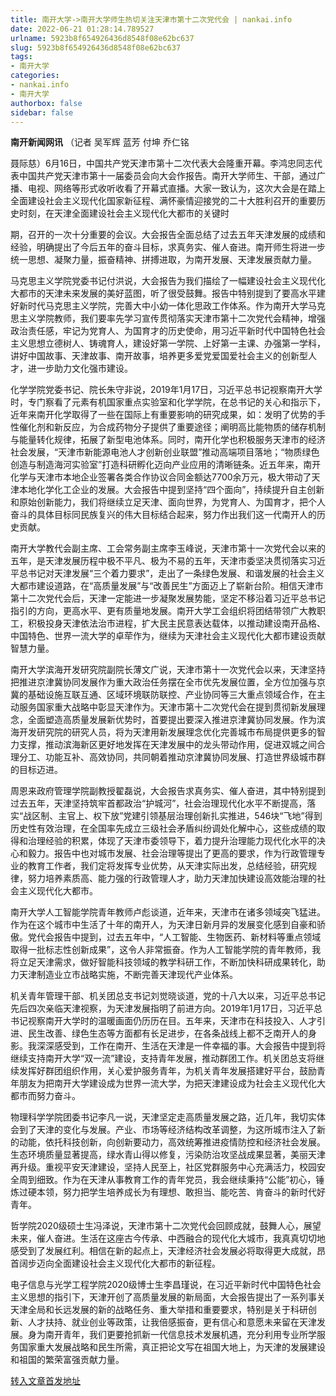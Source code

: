 ```yaml
---
title: 南开大学->南开大学师生热切关注天津市第十二次党代会 | nankai.info
date: 2022-06-21 01:28:14.789527
urlname: 5923b8f654926436d8548f08e62bc637
slug: 5923b8f654926436d8548f08e62bc637
tags: 
- 南开大学
categories:
- nankai.info
- 南开大学
authorbox: false
sidebar: false
---
```

**南开新闻网讯** （记者 吴军辉 蓝芳 付坤 乔仁铭

聂际慈）6月16日，中国共产党天津市第十二次代表大会隆重开幕。李鸿忠同志代表中国共产党天津市第十一届委员会向大会作报告。南开大学师生、干部，通过广播、电视、网络等形式收听收看了开幕式直播。大家一致认为，这次大会是在踏上全面建设社会主义现代化国家新征程、满怀豪情迎接党的二十大胜利召开的重要历史时刻，在天津全面建设社会主义现代化大都市的关键时
<!--more-->
期，召开的一次十分重要的会议。大会报告全面总结了过去五年天津发展的成绩和经验，明确提出了今后五年的奋斗目标，求真务实、催人奋进。南开师生将进一步统一思想、凝聚力量，振奋精神、拼搏进取，为南开发展、天津发展贡献力量。

马克思主义学院党委书记付洪说，大会报告为我们描绘了一幅建设社会主义现代化大都市的天津未来发展的美好蓝图，听了很受鼓舞。报告中特别提到了要高水平建好新时代马克思主义学院，完善大中小幼一体化思政工作体系。作为南开大学马克思主义学院教师，我们要率先学习宣传贯彻落实天津市第十二次党代会精神，增强政治责任感，牢记为党育人、为国育才的历史使命，用习近平新时代中国特色社会主义思想立德树人、铸魂育人，建设好第一学院、上好第一主课、办强第一学科，讲好中国故事、天津故事、南开故事，培养更多爱党爱国爱社会主义的创新型人才，进一步助力文化强市建设。

化学学院党委书记、院长朱守非说，2019年1月17日，习近平总书记视察南开大学时，专门察看了元素有机国家重点实验室和化学学院，在总书记的关心和指示下，近年来南开化学取得了一些在国际上有重要影响的研究成果，如：发明了优势的手性催化剂和新反应，为合成药物分子提供了重要途径；阐明高比能物质的储存机制与能量转化规律，拓展了新型电池体系。同时，南开化学也积极服务天津市的经济社会发展，“天津市新能源电池人才创新创业联盟”推动高端项目落地；“物质绿色创造与制造海河实验室”打造科研孵化迈向产业应用的清晰链条。近五年来，南开化学与天津市本地企业签署各类合作协议合同金额达7700余万元，极大带动了天津本地化学化工企业的发展。大会报告中提到坚持“四个面向”，持续提升自主创新和原始创新能力，我们将继续立足天津、面向世界，为党育人、为国育才，把个人奋斗的具体目标同民族复兴的伟大目标结合起来，努力作出我们这一代南开人的历史贡献。

南开大学教代会副主席、工会常务副主席李玉峰说，天津市第十一次党代会以来的五年，是天津发展历程中极不平凡、极为不易的五年，天津市委坚决贯彻落实习近平总书记对天津发展“三个着力要求”，走出了一条绿色发展、和谐发展的社会主义大都市建设道路，在“高质量发展”与“改善民生”方面迈上了崭新台阶。相信天津市第十二次党代会后，天津一定能进一步凝聚发展势能，坚定不移沿着习近平总书记指引的方向，更高水平、更有质量地发展。南开大学工会组织将团结带领广大教职工，积极投身天津依法治市进程，扩大民主民意表达载体，以推动建设南开品格、中国特色、世界一流大学的卓荦作为，继续为天津社会主义现代化大都市建设贡献智慧力量。

南开大学滨海开发研究院副院长薄文广说，天津市第十一次党代会以来，天津坚持把推进京津冀协同发展作为重大政治任务摆在全市优先发展位置，全方位加强与京冀的基础设施互联互通、区域环境联防联控、产业协同等三大重点领域合作，在主动服务国家重大战略中彰显天津作为。天津市第十二次党代会在提到贯彻新发展理念，全面塑造高质量发展新优势时，首要提出要深入推进京津冀协同发展。作为滨海开发研究院的研究人员，将为天津用新发展理念优化完善城市布局提供更多的智力支撑，推动滨海新区更好地发挥在天津发展中的龙头带动作用，促进双城之间合理分工、功能互补、高效协同，共同朝着推动京津冀协同发展、打造世界级城市群的目标迈进。

周恩来政府管理学院副教授翟磊说，大会报告求真务实、催人奋进，其中特别提到过去五年，天津坚持筑牢首都政治“护城河”，社会治理现代化水平不断提高，落实“战区制、主官上、权下放”党建引领基层治理创新扎实推进，546块“飞地”得到历史性有效治理，在全国率先成立三级社会矛盾纠纷调处化解中心，这些成绩的取得和治理经验的积累，体现了天津市委领导下，着力提升治理能力现代化水平的决心和毅力。报告中也对城市发展、社会治理等提出了更高的要求，作为行政管理专业的教育工作者，我们定将发挥专业优势，从天津实际出发，总结经验，研究规律，努力培养素质高、能力强的行政管理人才，助力天津加快建设高效能治理的社会主义现代化大都市。

南开大学人工智能学院青年教师卢彪谈道，近年来，天津市在诸多领域突飞猛进。作为在这个城市中生活了十年的南开人，为天津日新月异的发展变化感到自豪和骄傲。党代会报告中提到，过去五年中，“人工智能、生物医药、新材料等重点领域取得一批标志性创新成果”，这令人非常振奋。作为人工智能学院的青年教师，我将立足天津需求，做好智能科技领域的教学科研工作，不断加快科研成果转化，助力天津制造业立市战略实施，不断完善天津现代产业体系。

机关青年管理干部、机关团总支书记刘觉晓谈道，党的十八大以来，习近平总书记先后四次亲临天津视察，为天津发展指明了前进方向。2019年1月17日，习近平总书记视察南开大学时的温暖画面仍历历在目。五年来，天津市在科技投入、人才引进、民生改善、绿色生态等方面都有长足进步，在各条战线上都不乏南开人的身影。我深深感受到，工作在南开、生活在天津是一件幸福的事。大会报告中提到将继续支持南开大学“双一流”建设，支持青年发展，推动群团工作。机关团总支将继续发挥好群团组织作用，关心爱护服务青年，为机关青年发展搭建好平台，鼓励青年朋友为把南开大学建设成为世界一流大学，为把天津建设成为社会主义现代化大都市而努力奋斗。

物理科学学院团委书记李凡一说，天津坚定走高质量发展之路，近几年，我切实体会到了天津的变化与发展。产业、市场等经济结构改革调整，为这所城市注入了新的动能，依托科技创新，向创新要动力，高效统筹推进疫情防控和经济社会发展。生态环境质量显著提高，绿水青山得以修复，污染防治攻坚战成果显著，美丽天津再升级。重视平安天津建设，坚持人民至上，社区党群服务中心充满活力，校园安全周到细致。作为在天津从事教育工作的青年党员，我会继续秉持“公能”初心，锤炼过硬本领，努力把学生培养成长为有理想、敢担当、能吃苦、肯奋斗的新时代好青年。

哲学院2020级硕士生冯泽说，天津市第十二次党代会回顾成就，鼓舞人心，展望未来，催人奋进。生活在这座古今传承、中西融合的现代化大城市，我真真切切地感受到了发展红利。相信在新的起点上，天津经济社会发展必将取得更大成就，昂首阔步迈向全面建设社会主义现代化大都市的新征程。

电子信息与光学工程学院2020级博士生李昌瑾说，在习近平新时代中国特色社会主义思想的指引下，天津开创了高质量发展的新局面，大会报告提出了一系列事关天津全局和长远发展的新的战略任务、重大举措和重要要求，特别是关于科研创新、人才扶持、就业创业等政策，让我倍感振奋，更有信心和意愿未来留在天津发展。身为南开青年，我们更要抢抓新一代信息技术发展机遇，充分利用专业所学服务国家重大发展战略和民生所需，真正把论文写在祖国大地上，为天津的发展建设和祖国的繁荣富强贡献力量。



[转入文章首发地址](http://news.nankai.edu.cn/ywsd/system/2022/06/16/030051723.shtml)